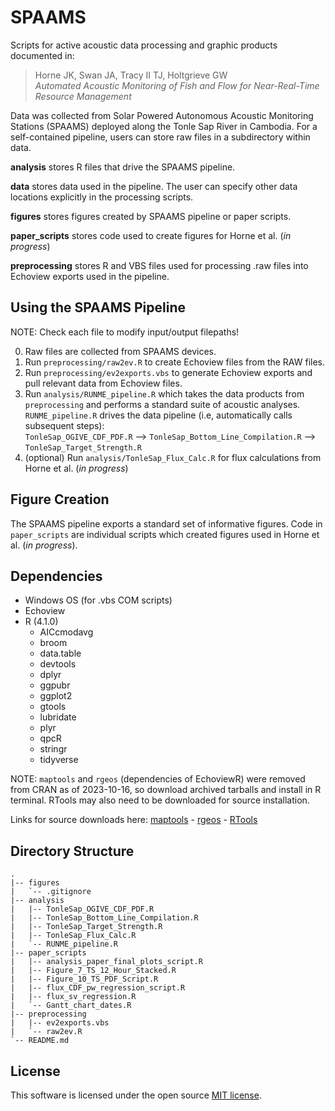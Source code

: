 # SPAAMS
Scripts for active acoustic data processing and graphic products documented in:

>Horne JK, Swan JA, Tracy II TJ, Holtgrieve GW  
*Automated Acoustic Monitoring of Fish and Flow for Near-Real-Time Resource Management*

Data was collected from Solar Powered Autonomous Acoustic Monitoring Stations (SPAAMS) deployed along the Tonle Sap River in Cambodia. For a self-contained pipeline, users can store raw files in a subdirectory within data.

**analysis** stores R files that drive the SPAAMS pipeline.

**data** stores data used in the pipeline. The user can specify other data locations explicitly in the processing scripts.

**figures** stores figures created by SPAAMS pipeline or paper scripts.

**paper_scripts** stores code used to create figures for Horne et al. (*in progress*)

**preprocessing** stores R and VBS files used for processing .raw files into Echoview exports used in the pipeline.

## Using the SPAAMS Pipeline
NOTE: Check each file to modify input/output filepaths!

0. Raw files are collected from SPAAMS devices.
1. Run ``preprocessing/raw2ev.R`` to create Echoview files from the RAW files.
2. Run ``preprocessing/ev2exports.vbs`` to generate Echoview exports and pull relevant data from Echoview files.
3. Run ``analysis/RUNME_pipeline.R`` which takes the data products from ``preprocessing`` and performs a standard suite of acoustic analyses.  
``RUNME_pipeline.R`` drives the data pipeline (i.e, automatically calls subsequent steps):  
``TonleSap_OGIVE_CDF_PDF.R`` --> ``TonleSap_Bottom_Line_Compilation.R`` --> ``TonleSap_Target_Strength.R``
4. (optional) Run ``analysis/TonleSap_Flux_Calc.R`` for flux calculations from Horne et al. (*in progress*) 

## Figure Creation
The SPAAMS pipeline exports a standard set of informative figures. Code in ``paper_scripts`` are individual scripts which created figures used in Horne et al. (*in progress*).

## Dependencies
* Windows OS (for .vbs COM scripts)
* Echoview
* R (4.1.0)
    * AICcmodavg
    * broom
    * data.table
    * devtools
    * dplyr
    * ggpubr
    * ggplot2
    * gtools
    * lubridate
    * plyr
    * qpcR
    * stringr
    * tidyverse

NOTE: ``maptools`` and ``rgeos`` (dependencies of EchoviewR) were removed from CRAN as of 2023-10-16, so download archived tarballs and install in R terminal. RTools may also need to be downloaded for source installation.

Links for source downloads here: [maptools](https://cran.r-project.org/src/contrib/Archive/maptools/) - [rgeos](https://cran.r-project.org/src/contrib/Archive/rgeos/) - [RTools](https://cran.r-project.org/bin/windows/Rtools/rtools43/rtools.html)

## Directory Structure
```
.
|-- figures
|   `-- .gitignore
|-- analysis
|   |-- TonleSap_OGIVE_CDF_PDF.R
|   |-- TonleSap_Bottom_Line_Compilation.R
|   |-- TonleSap_Target_Strength.R
|   |-- TonleSap_Flux_Calc.R
|   `-- RUNME_pipeline.R
|-- paper_scripts
|   |-- analysis_paper_final_plots_script.R
|   |-- Figure_7_TS_12_Hour_Stacked.R
|   |-- Figure_10_TS_PDF_Script.R
|   |-- flux_CDF_pw_regression_script.R
|   |-- flux_sv_regression.R
|   `-- Gantt_chart_dates.R
|-- preprocessing
|   |-- ev2exports.vbs
|   `-- raw2ev.R
`-- README.md
```

## License
This software is licensed under the open source [MIT license](LICENSE).